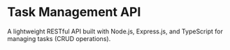 # Task Management API

A lightweight RESTful API built with Node.js, Express.js, and TypeScript for managing tasks (CRUD operations).
